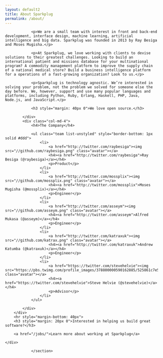 ```yaml
---
layout: default2
title: About Sparkplug
permalink: /about/
---
```




<section id="content" class="content">
    <div class="container" style="padding-bottom: 40px">
        <div class="row">
            <div class="col-md-8">

                <p>We are a small team with interest in front and back-end development, interface design, machine learning, artificial intelligence and big data. Sparkplug was founded in 2013 by Ray Besiga and Moses Mugisha.</p>

                <p>At Sparkplug, we love working with clients to devise solutions to their greatest challenges. Looking to build an international patient and missions database for your multinational program? A commodity management platform to improve the supply chain of a national medical store? Build a business intelligence platform for a operations of a fast-growing organization? Look to us.</p>

                <p>Sparkplug is technology agnostic. We’re interested in solving your problem, not the problem we solved for someone else the day before. We, however, support and use many popular languages and platforms, including Python, Ruby, Erlang, Haskell, PHP, Java, Node.js, and JavaScript.</p>

                <h3 style="margin: 40px 0">We love open source.</h3>

            </div>
            <div class="col-md-4">
                <h4>The Company</h4>

                <ul class="team list-unstyled" style="border-bottom: 1px solid #ddd">
                    <li>
                        <a href="http://twitter.com/raybesiga"><img src="//github.com/raybesiga.png" class="avatar"></a>
                        <h4><a href="http://twitter.com/raybesiga">Ray Besiga (@raybesiga)</a></h4>
                        <p>Product</p>
                    </li>
                    <li>
                        <a href="http://twitter.com/mossplix"><img src="//github.com/mossplix.png" class="avatar"></a>
                        <h4><a href="http://twitter.com/mossplix">Moses Mugisha (@mossplix)</a></h4>
                        <p>Engineer</p>
                    </li>
                    <li>
                        <a href="http://twitter.com/asseym"><img src="//github.com/asseym.png" class="avatar"></a>
                        <h4><a href="http://twitter.com/asseym">Alfred Mukasa (@asseym)</a></h4>
                        <p>Engineer</p>
                    </li>
                    <li>
                        <a href="http://twitter.com/katraxuk"><img src="//github.com/katrax.png" class="avatar"></a>
                        <h4><a href="http://twitter.com/katraxuk">Andrew Katumba (@katraxuk)</a></h4>
                        <p>Engineer</p>
                    </li>
                    <li>
                        <a href="https://twitter.com/stevehelvie"><img src="https://pbs.twimg.com/profile_images/378800000590162885/525861c7e55e9cb100bdb3032a62786f_400x400.png" class="avatar"></a>
                        <h4><a href="https://twitter.com/stevehelvie">Steve Helvie (@stevehelvie)</a></h4>
                        <p>Advisor</p>
                    </li>
                </ul>
                
            </div>
        </div>
        <hr style="margin-bottom: 40px">
        <h3 style="margin: 20px 0">Interested in helping us build great software?</h3>

        <a href="/jobs/">Learn more about working at Sparkplug</a>

    </div>

                </section>